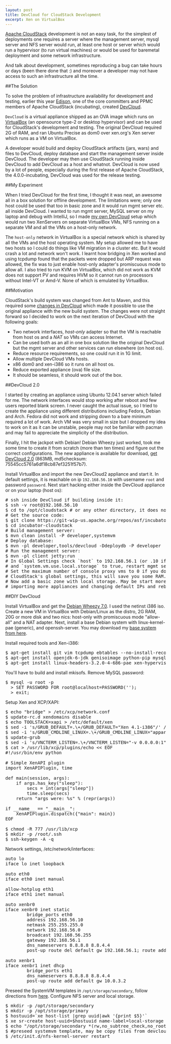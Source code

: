 ```yaml
---
layout: post
title: DevCloud for CloudStack Development
excerpt: Xen on VirtualBox
---
```


[Apache CloudStack](http://incubator.apache.org/cloudstack) development is
not an easy task, for the simplest of deployments one requires a server where
the management server, mysql server and NFS server would run, at least
one host or server which would run a hypervisor (to run virtual machines) or
would be used for baremetal deployment and some network infrastructure.

And talk about development, sometimes reproducing a bug can take hours or days
(been there done that :) and moreover a developer may not have access to such
an infrastructure all the time.

##The Solution

To solve the problem of infrastructure availability for development and testing,
earlier this year [Edison](http://www.linkedin.com/pub/disheng-su/5/ab9/90b),
one of the core committers and PPMC members of Apache CloudStack (incubating),
created [DevCloud](http://wiki.cloudstack.org/display/COMM/DevCloud).

`DevCloud` is a virtual appliance shipped as an OVA image which runs on [VirtualBox](http://virtualbox.org)
(an opensource type-2 or desktop hypervisor) and can be used for CloudStack's
development and testing. The original DevCloud required 2G of RAM, and ran
Ubuntu Precise as dom0 over xen.org's Xen server which runs as a VM on VirtualBox.

A developer would build and deploy CloudStack artifacts (jars, wars) and files
to DevCloud, deploy database and start the management server inside DevCloud.
The developer may then use CloudStack running inside DevCloud to add DevCloud as
a host and whatnot. DevCloud is now used by a lot of people, especially during
the first release of Apache CloudStack, the 4.0.0-incubating, DevCloud was used
for the release testing.

##My Experiment

When I tried DevCloud for the first time, I thought it was neat, an awesome all
in a box solution for offline development. The limitations were; only one host
could be used that too in basic zone and it would run mgmt server etc. all inside
DevCloud. I wanted to run mgmt server, MySQL server on my laptop and debug with
IntelliJ, so I made [my own
DevCloud](https://cwiki.apache.org/confluence/display/CLOUDSTACK/DIY+DevCloud+Setup)
setup which would run two XenServers on separate VirtualBox VMs, NFS running on
a separate VM and all the VMs on a host-only network.

The `host-only` network in VirtualBox is a special network which is shared by
all the VMs and the host operating system. My setup allowed me to have two hosts
so I could do things like VM migration in a cluster etc. But it would crash a lot
and network won't work. I learnt how bridging in Xen worked and using tcpdump
found that the packets were dropped but ARP request was allowed, the fix was to
just enable host-only adapter's promiscuous mode to allow all. I also tried to
run KVM on VirtualBox, which did not work as KVM does not support PV and requires
HVM so it cannot run on processors without Intel-VT or Amd-V. None of which is
emulated by VirtualBox.

##Motivation

CloudStack's build system was changed from Ant to Maven, and this required some
[changes in DevCloud](https://cwiki.apache.org/confluence/display/CLOUDSTACK/CloudStack+devcloud+environment+setup)
which made it possible to use the original appliance with the new build system.
The changes were not straight forward so I decided to work on the next iteration
of DevCloud with the following goals:

  * Two network interfaces, _host-only_ adapter so that the VM is reachable from
    host os and a _NAT_ so VMs can access Internet.
  * Can be used both as an all in one box solution like the original DevCloud but
    the mgmt server and other services can run elsewhere (on host os).
  * Reduce resource requirements, so one could run it in 1G limit.
  * Allow multiple DevCloud VMs hosts.
  * x86 dom0 and xen-i386 so it runs on all host os.
  * Reduce exported appliance (ova) file size.
  * It should be seamless, it should work out of the box.

##DevCloud 2.0

I started by creating an appliance using Ubuntu 12.04.1 server which failed for me.
The network interfaces would stop working after reboot and few users reported
blank screen. I never caught the actual issue, so I tried to create the
appliance using different distributions including Fedora, Debian and Arch.
Fedora did not work and stripping down to a bare minimum required a lot of work.
Arch VM was very small in size but I dropped my idea to work on it as it can be
unstable, people may not be familiar with pacman and may fail to appreciate the
simplicity of the distribution.

Finally, I hit the jackpot with Debian! Debian Wheezy just worked, took me some
time to create it from scratch (more than ten times) and figure out the correct
configurations. The new appliance is available for download, [get DevCloud 2.0](http://people.apache.org/~bhaisaab/cloudstack/devcloud/devcloud2.ova)
(863MB, md5checksum: 75545cc5761a6df18cb87ef3251f57b7).

Install VirtualBox and import the new DevCloud2 appliance and start it. In
default settings, it is reachable on ip `192.168.56.10` with username `root` and
password `password`. Next start hacking either inside the DevCloud appliance or
on your laptop (host os):

<pre class="prettyprint">
# ssh inside DevCloud if building inside it:
$ ssh -v root@192.168.56.10
$ cd to /opt/cloudstack # or any other directory, it does not matter
# Get the source code:
$ git clone https://git-wip-us.apache.org/repos/asf/incubator-cloudstack.git
$ cd incubator-cloudstack
# Build management server:
$ mvn clean install -P developer,systemvm
# Deploy database:
$ mvn -pl developer,tools/devcloud -Ddeploydb -P developer
# Run the management server:
$ mvn -pl client jetty:run
# In Global Settings check `host` to 192.168.56.1 (or .10 if inside DevCloud)
# and `system.vm.use.local.storage` to true, restart mgmt server.
# Set the maximum number of console proxy vms to 0 if you don't need one from
# CloudStack's global settings, this will save you some RAM.
# Now add a basic zone with local storage. May be start more DevCloud hosts by
# importing more appliances and changing default IPs and reboot!
</pre>

##DIY DevCloud

Install VirtualBox and get the [Debian Wheezy
7.0](http://www.debian.org/devel/debian-installer/). I used the netinst i386
iso. Create a new VM in VirtualBox with Debian/Linux as the distro, 2G RAM, 20G
or more disk and two nics: host-only with promiscuous mode "allow-all" and a NAT
adapter. Next, install a base Debian system with linux-kernel-pae (generic),
and openssh-server. You may download my [base system from
here](http://people.apache.org/~bhaisaab/vms/debian-wheezy-basex86.ova).

Install required tools and Xen-i386:

<pre class="prettyprint">
$ apt-get install git vim tcpdump ebtables --no-install-recommends
$ apt-get install openjdk-6-jdk genisoimage python-pip mysql-server nfs-kernel-server --no-install-recommends
$ apt-get install linux-headers-3.2.0-4-686-pae xen-hypervisor-4.1-i386 xcp-xapi xcp-xe xcp-guest-templates xcp-vncterm xen-tools blktap-utils blktap-dkms qemu-keymaps qemu-utils --no-install-recommends
</pre>

You'll have to build and install mkisofs.
Remove MySQL password:
<pre class="prettyprint">
$ mysql -u root -p
  > SET PASSWORD FOR root@localhost=PASSWORD('');
  > exit;
</pre>

Setup Xen and XCP/XAPI:

<pre class="prettyprint">
$ echo "bridge" > /etc/xcp/network.conf
$ update-rc.d xendomains disable
$ echo TOOLSTACK=xapi > /etc/default/xen
$ sed -i 's/GRUB_DEFAULT=.\+/GRUB_DEFAULT="Xen 4.1-i386"/' /etc/default/grub
$ sed -i 's/GRUB_CMDLINE_LINUX=.\+/GRUB_CMDLINE_LINUX="apparmor=0"\nGRUB_CMDLINE_XEN="dom0_mem=400M,max:500M dom0_max_vcpus=1"/' /etc/default/grub
$ update-grub
$ sed -i 's/VNCTERM_LISTEN=.\+/VNCTERM_LISTEN="-v 0.0.0.0:1"/' /usr/lib/xcp/lib/vncterm-wrapper
$ cat > /usr/lib/xcp/plugins/echo << EOF
#!/usr/bin/env python

# Simple XenAPI plugin
import XenAPIPlugin, time

def main(session, args):
    if args.has_key("sleep"):
        secs = int(args["sleep"])
        time.sleep(secs)
    return "args were: %s" % (repr(args))

if __name__ == "__main__":
    XenAPIPlugin.dispatch({"main": main})
EOF

$ chmod -R 777 /usr/lib/xcp
$ mkdir -p /root/.ssh
$ ssh-keygen -A -q
</pre>

Network settings, /etc/network/interfaces:

<pre class="prettyprint">
auto lo
iface lo inet loopback

auto eth0
iface eth0 inet manual

allow-hotplug eth1
iface eth1 inet manual

auto xenbr0
iface xenbr0 inet static
        bridge_ports eth0
        address 192.168.56.10
        netmask 255.255.255.0
        network 192.168.56.0
        broadcast 192.168.56.255
        gateway 192.168.56.1
        dns_nameservers 8.8.8.8 8.8.4.4
        post-up route del default gw 192.168.56.1; route add default gw 192.168.56.1 metric 100;

auto xenbr1
iface xenbr1 inet dhcp
        bridge_ports eth1
        dns_nameservers 8.8.8.8 8.8.4.4
        post-up route add default gw 10.0.3.2
</pre>

Preseed the SystemVM templates in `/opt/storage/secondary`, follow directions
from
[here](http://incubator.apache.org/cloudstack/docs/en-US/Apache_CloudStack/4.0.0-incubating/html/Installation_Guide/management-server-install-flow.html#prepare-system-vm-template).
Configure NFS server and local storage.

<pre class="prettyprint">
$ mkdir -p /opt/storage/secondary
$ mkdir -p /opt/storage/primary
$ hostuuid=`xe host-list |grep uuid|awk '{print $5}'`
$ xe sr-create host-uuid=$hostuuid name-label=local-storage shared=false type=file device-config:location=/opt/storage/primary
$ echo "/opt/storage/secondary *(rw,no_subtree_check,no_root_squash,fsid=0)" > /etc/exports
$ #preseed systemvm template, may be copy files from devcloud's /opt/storage/secondary
$ /etc/init.d/nfs-kernel-server restart
</pre>

